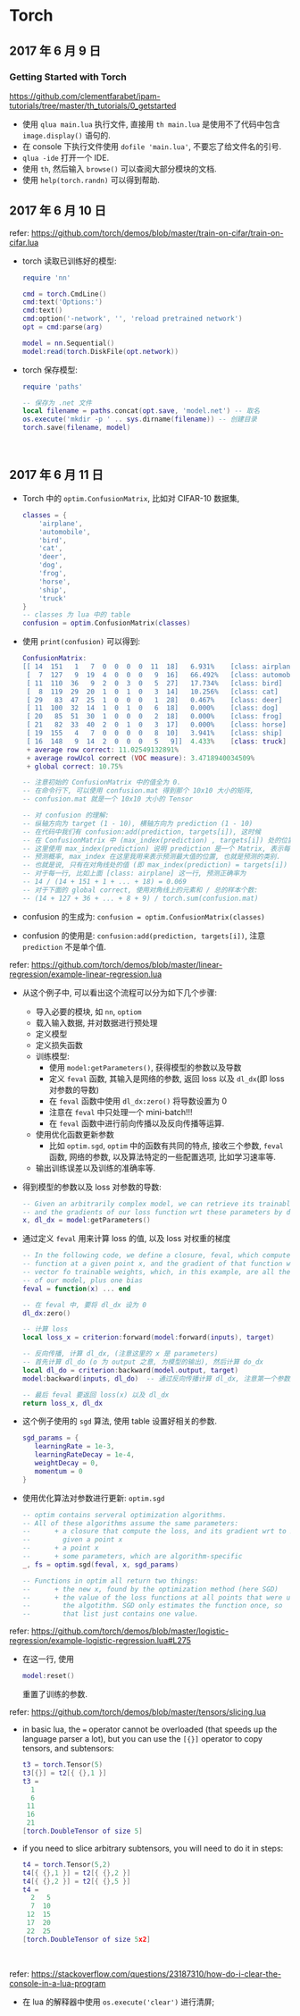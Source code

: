 # Torch

## 2017 年 6 月 9 日

### Getting Started with Torch 

https://github.com/clementfarabet/ipam-tutorials/tree/master/th_tutorials/0_getstarted

+ 使用 `qlua main.lua` 执行文件, 直接用 `th main.lua` 是使用不了代码中包含 `image.display()` 语句的.
+ 在 console 下执行文件使用 `dofile 'main.lua'`, 不要忘了给文件名的引号.
+ `qlua -ide` 打开一个 IDE.
+ 使用 `th`, 然后输入 `browse()` 可以查阅大部分模块的文档.
+ 使用 `help(torch.randn)` 可以得到帮助.


## 2017 年 6 月 10 日

refer: https://github.com/torch/demos/blob/master/train-on-cifar/train-on-cifar.lua

-   torch 读取已训练好的模型:

    ```lua
    require 'nn'

    cmd = torch.CmdLine()
    cmd:text('Options:')
    cmd:text()
    cmd:option('-network', '', 'reload pretrained network')
    opt = cmd:parse(arg)

    model = nn.Sequential()
    model:read(torch.DiskFile(opt.network))
    ```

-   torch 保存模型:

    ```lua
    require 'paths'

    -- 保存为 .net 文件
    local filename = paths.concat(opt.save, 'model.net') -- 取名
    os.execute('mkdir -p ' .. sys.dirname(filename)) -- 创建目录
    torch.save(filename, model)
    ```

    ​

## 2017 年 6 月 11 日

+   Torch 中的 `optim.ConfusionMatrix`, 比如对 CIFAR-10 数据集, 

    ```lua
    classes = {
        'airplane',
        'automobile',
        'bird',
        'cat',
        'deer',
        'dog',
        'frog',
        'horse',
        'ship',
        'truck'
    }
    -- classes 为 lua 中的 table
    confusion = optim.ConfusionMatrix(classes)
    ```

+   使用 `print(confusion)` 可以得到:

    ```lua
    ConfusionMatrix:
    [[ 14  151   1   7  0  0  0  0  11  18]   6.931% 	[class: airplane]
     [  7  127   9  19  4  0  0  0   9  16]   66.492% 	[class: automobile]
     [ 11  110  36   9  2  0  3  0   5  27]   17.734% 	[class: bird]
     [  8  119  29  20  1  0  1  0   3  14]   10.256% 	[class: cat]
     [ 29   83  47  25  1  0  0  0   1  28]   0.467% 	[class: deer]
     [ 11  100  32  14  1  0  1  0   6  18]   0.000% 	[class: dog]
     [ 20   85  51  30  1  0  0  0   2  18]   0.000% 	[class: frog]
     [ 21   82  33  40  2  0  1  0   3  17]   0.000% 	[class: horse]
     [ 19  155   4   7  0  0  0  0   8  10]   3.941% 	[class: ship]
     [ 16  148   9  14  2  0  0  0   5   9]]  4.433% 	[class: truck]
     + average row correct: 11.02549132891% 
     + average rowUcol correct (VOC measure): 3.4718940034509% 
     + global correct: 10.75%

    -- 注意初始的 ConfusionMatrix 中的值全为 0.
    -- 在命令行下, 可以使用 confusion.mat 得到那个 10x10 大小的矩阵, 
    -- confusion.mat 就是一个 10x10 大小的 Tensor

    -- 对 confusion 的理解:
    -- 纵轴方向为 target (1 - 10), 横轴方向为 prediction (1 - 10)
    -- 在代码中我们有 confusion:add(prediction, targets[i]), 这时候
    -- 在 ConfusionMatrix 中 (max_index(prediction) , targets[i]) 处的位置就会加 1.
    -- 这里使用 max_index(prediction) 说明 prediction 是一个 Matrix, 表示每一个类别
    -- 预测概率, max_index 在这里我用来表示预测最大值的位置, 也就是预测的类别.
    -- 也就是说, 只有在对角线处的值 (即 max_index(prediction) = targets[i]) 表示预测正确.
    -- 对于每一行, 比如上面 [class: airplane] 这一行, 预测正确率为 
    -- 14 / (14 + 151 + 1 + ... + 18) = 0.069
    -- 对于下面的 global correct, 使用对角线上的元素和 / 总的样本个数:
    -- (14 + 127 + 36 + ... + 8 + 9) / torch.sum(confusion.mat)
    ```

+   confusion 的生成为: `confusion = optim.ConfusionMatrix(classes)`

+   confusion 的使用是: `confusion:add(prediction, targets[i])`, 注意 `prediction` 不是单个值.

refer: https://github.com/torch/demos/blob/master/linear-regression/example-linear-regression.lua

+   从这个例子中, 可以看出这个流程可以分为如下几个步骤:
    +   导入必要的模块, 如 `nn`, `optiom`
    +   载入输入数据, 并对数据进行预处理
    +   定义模型
    +   定义损失函数
    +   训练模型:
        +   使用 `model:getParameters()`, 获得模型的参数以及导数
        +   定义 `feval` 函数, 其输入是网络的参数, 返回 loss 以及 `dl_dx`(即 loss 对参数的导数)
        +   在 `feval` 函数中使用 `dl_dx:zero()` 将导数设置为 0
        +   注意在 `feval` 中只处理一个 mini-batch!!!
        +   在 `feval` 函数中进行前向传播以及反向传播等运算.
    +   使用优化函数更新参数
        +   比如 `optim.sgd`, `optim` 中的函数有共同的特点, 接收三个参数, `feval` 函数, 网络的参数, 以及算法特定的一些配置选项, 比如学习速率等.
    +   输出训练误差以及训练的准确率等.


+   得到模型的参数以及 loss 对参数的导数:

    ```lua
    -- Given an arbitrarily complex model, we can retrieve its trainable parameters,
    -- and the gradients of our loss function wrt these parameters by doing so:
    x, dl_dx = model:getParameters()
    ```

+   通过定义 `feval` 用来计算 loss 的值, 以及 loss 对权重的梯度

    ```lua
    -- In the following code, we define a closure, feval, which computes the value of the loss 
    -- function at a given point x, and the gradient of that function with respect to x. x is the 
    -- vector fo trainable weights, which, in this example, are all the weights of the linear matrix
    -- of our model, plus one bias
    feval = function(x) ... end

    -- 在 feval 中, 要将 dl_dx 设为 0
    dl_dx:zero()

    -- 计算 loss
    local loss_x = criterion:forward(model:forward(inputs), target)

    -- 反向传播, 计算 dl_dx, (注意这里的 x 是 parameters)
    -- 首先计算 dl_do (o 为 output 之意, 为模型的输出), 然后计算 do_dx
    local dl_do = criterion:backward(model.output, target)
    model:backward(inputs, dl_do)  -- 通过反向传播计算 dl_dx, 注意第一个参数是 inputs 而不是 x.

    -- 最后 feval 要返回 loss(x) 以及 dl_dx
    return loss_x, dl_dx
    ```

+   这个例子使用的 `sgd` 算法, 使用 table 设置好相关的参数.

    ```lua
    sgd_params = {
       learningRate = 1e-3,
       learningRateDecay = 1e-4,
       weightDecay = 0,
       momentum = 0
    }
    ```

+   使用优化算法对参数进行更新: `optim.sgd`

    ```lua
    -- optim contains serveral optimization algorithms.
    -- All of these algorithms assume the same parameters:
    -- 		+ a closure that compute the loss, and its gradient wrt to x,
    --		  given a point x
    --		+ a point x
    --		+ some parameters, which are algorithm-specific
    _, fs = optim.sgd(feval, x, sgd_params)

    -- Functions in optim all return two things:
    -- 		+ the new x, found by the optimization method (here SGD)
    -- 		+ the value of the loss functions at all points that were used by
    --  	  the algotithm. SGD only estimates the function once, so 
    --		  that list just contains one value.
    ```

refer: https://github.com/torch/demos/blob/master/logistic-regression/example-logistic-regression.lua#L275

+   在这一行, 使用 

    ```lua
    model:reset()
    ```

    重置了训练的参数.

refer: https://github.com/torch/demos/blob/master/tensors/slicing.lua

+   in basic lua, the `=` operator cannot be overloaded (that speeds up the language parser a lot), but you can use the `[{}]` operator to copy tensors, and subtensors:

    ```lua
    t3 = torch.Tensor(5)
    t3[{}] = t2[{ {},1 }]
    t3 =
      1
      6
     11
     16
     21
    [torch.DoubleTensor of size 5]
    ```

+   if you need to slice arbitrary subtensors, you will need to do it in steps:

    ```lua
    t4 = torch.Tensor(5,2)
    t4[{ {},1 }] = t2[{ {},2 }]
    t4[{ {},2 }] = t2[{ {},5 }]
    t4 =
      2   5
      7  10
     12  15
     17  20
     22  25
    [torch.DoubleTensor of size 5x2]
    ```

    ​


refer: https://stackoverflow.com/questions/23187310/how-do-i-clear-the-console-in-a-lua-program

+   在 lua 的解释器中使用 `os.execute('clear')` 进行清屏;